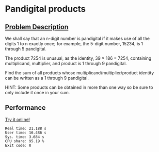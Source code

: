# Pandigital products

## [Problem Description](https://projecteuler.net/problem=32)

We shall say that an n-digit number is pandigital if it makes use of all the digits 1 to n exactly once; for example, the 5-digit number, 15234, is 1 through 5 pandigital.

The product 7254 is unusual, as the identity, 39 × 186 = 7254, containing multiplicand, multiplier, and product is 1 through 9 pandigital.

Find the sum of all products whose multiplicand/multiplier/product identity can be written as a 1 through 9 pandigital.

HINT: Some products can be obtained in more than one way so be sure to only include it once in your sum.

## Performance

[Try it online!](https://tio.run/##fVTbbtNAEH3vVwxFihy6dnDS9AZBvICokACplXiIosqxJ8mK9a67l9aW@h98EB8WZm3n4pSSB8c@e2bOXI6Ngpdcr9evXw2c0YM5lwOUD4A1fJThIleZEwg/tJoLzN@OhpCpI4CPDZ6pFI6Pjwn4iWBWiRBgkgrsKrGQSJBhxpfcgnT5HDVwA0UiaygRwBdAR3nyCw04g6AW4OPtCqGmGIjBKpCAZZJaUYGSKb6DhdIeyQuBrCaPOyIM4vFwdMq8GMWvtHLLFYz3hKMjKveWAgtNPaQWzofjU0930hmXCAaJqRPzDKXltmIwuoQ/vyG@OINJzWaQKmkTLrlcQu6E5YXgKSmw7ZOvhICtSKecy8NyPnOiek3j8s0g2kgDjytF49mXGexUBluBtlogAswRHjW3FqVvJvmf9Jfrb7dXcKNy3Cm2KdTc94gZcAm50uj3KmkNlJyWbJTnGOdxRShtiMtUuAz9Xv2yfFylnPZdRSTlnUJ/5CooUOfOJhaD6azPyFNXMJ3OZs9OBTe231gO6tWX8D4Ej7Ia8r/KQ90QCEOYlpR5SyKF7T3Q2VPlxVBmdG1VlyhRU4Y7Q1NG09UWNMoJfCKTRaly0jan3bLiKCJaODworYXjsHyxnDpvLVvnZfCWQUlzeYaXDKp/4idkU69ShlV/tpf66UNDzpMi6F1Li0vUkWscYAZxvx1CM4JiY4E7vKc3wQTTl83dMjfb2ye@2fFgMtkwN6s3SjzgZqx7PojZkI3YKRuzM3bOLtjlrBkvdXBjNSZtDwdbalrY9amRtDDofUUtUUQnJ4Nhl7DgwqIOet1OD9PUUkF9m9igF7Mw7ve7FCf5fdCFyOfBZqL1VK@/R4WjF2r3@Yzq9o/W678)

```
Real time: 21.188 s
User time: 16.486 s
Sys. time: 3.684 s
CPU share: 95.19 %
Exit code: 0
```